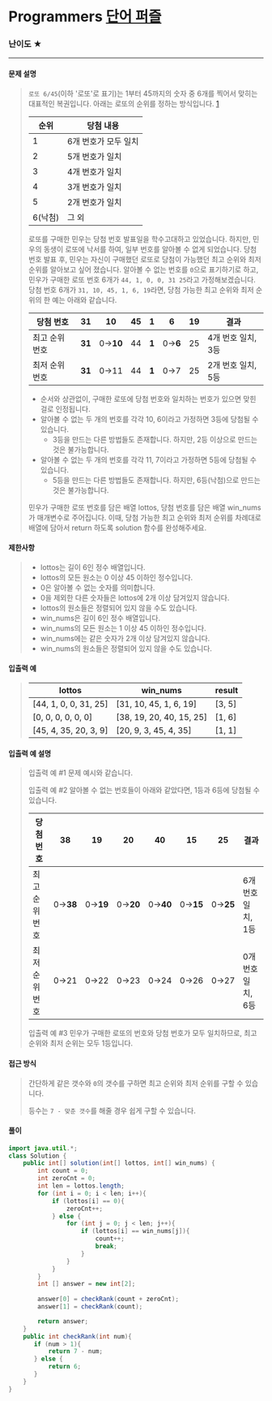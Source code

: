 # Programmers [단어 퍼즐](https://school.programmers.co.kr/learn/courses/18/lessons/1882)

### 난이도 ★

---

#### 문제 설명

> `로또 6/45`(이하 '로또'로 표기)는 1부터 45까지의 숫자 중 6개를 찍어서 맞히는 대표적인 복권입니다. 아래는 로또의 순위를 정하는 방식입니다. [1](https://school.programmers.co.kr/learn/courses/30/lessons/77484#fn1)
>
> | 순위    | 당첨 내용            |
> | ------- | -------------------- |
> | 1       | 6개 번호가 모두 일치 |
> | 2       | 5개 번호가 일치      |
> | 3       | 4개 번호가 일치      |
> | 4       | 3개 번호가 일치      |
> | 5       | 2개 번호가 일치      |
> | 6(낙첨) | 그 외                |
>
> 로또를 구매한 민우는 당첨 번호 발표일을 학수고대하고 있었습니다. 하지만, 민우의 동생이 로또에 낙서를 하여, 일부 번호를 알아볼 수 없게 되었습니다. 당첨 번호 발표 후, 민우는 자신이 구매했던 로또로 당첨이 가능했던 최고 순위와 최저 순위를 알아보고 싶어 졌습니다.
> 알아볼 수 없는 번호를 `0`으로 표기하기로 하고, 민우가 구매한 로또 번호 6개가 `44, 1, 0, 0, 31 25`라고 가정해보겠습니다. 당첨 번호 6개가 `31, 10, 45, 1, 6, 19`라면, 당첨 가능한 최고 순위와 최저 순위의 한 예는 아래와 같습니다.
>
> | 당첨 번호      | 31     | 10       | 45   | 1     | 6       | 19   | 결과               |
> | -------------- | ------ | -------- | ---- | ----- | ------- | ---- | ------------------ |
> | 최고 순위 번호 | **31** | 0→**10** | 44   | **1** | 0→**6** | 25   | 4개 번호 일치, 3등 |
> | 최저 순위 번호 | **31** | 0→11     | 44   | **1** | 0→7     | 25   | 2개 번호 일치, 5등 |
>
> - 순서와 상관없이, 구매한 로또에 당첨 번호와 일치하는 번호가 있으면 맞힌 걸로 인정됩니다.
> - 알아볼 수 없는 두 개의 번호를 각각 10, 6이라고 가정하면 3등에 당첨될 수 있습니다.
>   - 3등을 만드는 다른 방법들도 존재합니다. 하지만, 2등 이상으로 만드는 것은 불가능합니다.
> - 알아볼 수 없는 두 개의 번호를 각각 11, 7이라고 가정하면 5등에 당첨될 수 있습니다.
>   - 5등을 만드는 다른 방법들도 존재합니다. 하지만, 6등(낙첨)으로 만드는 것은 불가능합니다.
>
> 민우가 구매한 로또 번호를 담은 배열 lottos, 당첨 번호를 담은 배열 win_nums가 매개변수로 주어집니다. 이때, 당첨 가능한 최고 순위와 최저 순위를 차례대로 배열에 담아서 return 하도록 solution 함수를 완성해주세요.

#### 제한사항

>- lottos는 길이 6인 정수 배열입니다.
>- lottos의 모든 원소는 0 이상 45 이하인 정수입니다.
>  - 0은 알아볼 수 없는 숫자를 의미합니다.
>  - 0을 제외한 다른 숫자들은 lottos에 2개 이상 담겨있지 않습니다.
>  - lottos의 원소들은 정렬되어 있지 않을 수도 있습니다.
>- win_nums은 길이 6인 정수 배열입니다.
>- win_nums의 모든 원소는 1 이상 45 이하인 정수입니다.
>  - win_nums에는 같은 숫자가 2개 이상 담겨있지 않습니다.
>  - win_nums의 원소들은 정렬되어 있지 않을 수도 있습니다.

#### 입출력 예

> | lottos                | win_nums                 | result |
> | --------------------- | ------------------------ | ------ |
> | [44, 1, 0, 0, 31, 25] | [31, 10, 45, 1, 6, 19]   | [3, 5] |
> | [0, 0, 0, 0, 0, 0]    | [38, 19, 20, 40, 15, 25] | [1, 6] |
> | [45, 4, 35, 20, 3, 9] | [20, 9, 3, 45, 4, 35]    | [1, 1] |

#### 입출력 예 설명

>입출력 예 #1
>문제 예시와 같습니다.
>
>입출력 예 #2
>알아볼 수 없는 번호들이 아래와 같았다면, 1등과 6등에 당첨될 수 있습니다.
>
>| 당첨 번호      | 38       | 19       | 20       | 40       | 15       | 25       | 결과               |
>| -------------- | -------- | -------- | -------- | -------- | -------- | -------- | ------------------ |
>| 최고 순위 번호 | 0→**38** | 0→**19** | 0→**20** | 0→**40** | 0→**15** | 0→**25** | 6개 번호 일치, 1등 |
>| 최저 순위 번호 | 0→21     | 0→22     | 0→23     | 0→24     | 0→26     | 0→27     | 0개 번호 일치, 6등 |
>
>입출력 예 #3
>민우가 구매한 로또의 번호와 당첨 번호가 모두 일치하므로, 최고 순위와 최저 순위는 모두 1등입니다.

#### 접근 방식

> 간단하게 같은 갯수와 `0`의 갯수를 구하면 최고 순위와 최저 순위를 구할 수 있습니다.
>
> 등수는 `7 - 맞춘 갯수`를 해줄 경우 쉽게 구할 수 있습니다.

#### 풀이

```java
import java.util.*;
class Solution {
    public int[] solution(int[] lottos, int[] win_nums) {
        int count = 0;
        int zeroCnt = 0;
        int len = lottos.length;
        for (int i = 0; i < len; i++){
            if (lottos[i] == 0){
                zeroCnt++;
            } else {
                for (int j = 0; j < len; j++){
                    if (lottos[i] == win_nums[j]){
                        count++;
                        break;
                    }
                }
            }
        }
        int [] answer = new int[2];
        
        answer[0] = checkRank(count + zeroCnt);
        answer[1] = checkRank(count);

        return answer;
    }
    public int checkRank(int num){
       if (num > 1){
           return 7 - num;
       } else {
           return 6;
       }
    }
}
```

